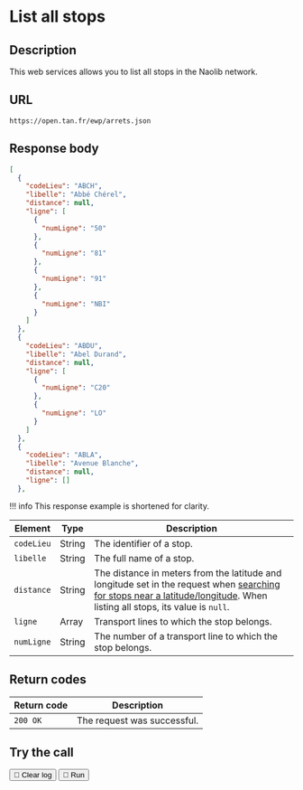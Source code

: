 # List all stops

## Description

This web services allows you to list all stops in the Naolib network.

## URL

``` { .get }
https://open.tan.fr/ewp/arrets.json
```

## Response body

```json title="JSON"
[
  {
    "codeLieu": "ABCH",
    "libelle": "Abbé Chérel",
    "distance": null,
    "ligne": [
      {
        "numLigne": "50"
      },
      {
        "numLigne": "81"
      },
      {
        "numLigne": "91"
      },
      {
        "numLigne": "NBI"
      }
    ]
  },
  {
    "codeLieu": "ABDU",
    "libelle": "Abel Durand",
    "distance": null,
    "ligne": [
      {
        "numLigne": "C20"
      },
      {
        "numLigne": "LO"
      }
    ]
  },
  {
    "codeLieu": "ABLA",
    "libelle": "Avenue Blanche",
    "distance": null,
    "ligne": []
  },
```

!!! info
    This response example is shortened for clarity.

| Element    | Type   | Description |
|------------|--------|-------------|
| `codeLieu` | String | The identifier of a stop. |
| `libelle`  | String | The full name of a stop. |
| `distance` | String | The distance in meters from the latitude and longitude set in the request when [searching for stops near a latitude/longitude](stops_near_lat_long.md). When listing all stops, its value is `null`. |
| `ligne`    | Array  | Transport lines to which the stop belongs. |
| `numLigne` | String  | The number of a transport line to which the stop belongs. |

## Return codes

| Return code | Description |
|-------------|-------------|
| `200 OK`    | The request was successful. | 

## Try the call

<div class="spacing1">
    <button id="clearButton" class="md-button">🧹 Clear log</button>
    <button id="fetchButton" class="md-button">🚀 Run</button>
</div>

<pre><code class="message"></code></pre>

<!-- Script section -->
<script src="../javascripts/list_all_stops.js"></script>

